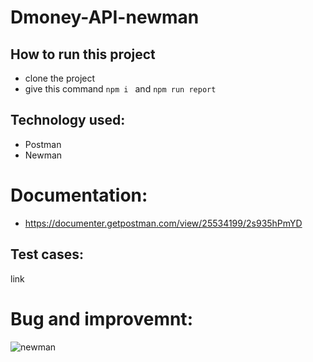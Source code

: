 # Dmoney-API-newman

## How to run this project
- clone the project
- give this command ```npm i ``` and ```npm run report```

## Technology used:
- Postman
- Newman

# Documentation:
- https://documenter.getpostman.com/view/25534199/2s935hPmYD

## Test cases:
link

# Bug and improvemnt:


![newman](https://user-images.githubusercontent.com/123866829/215320642-1d0c6f29-fb34-4f56-a838-ef7a08ce59d7.png)


